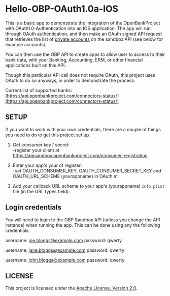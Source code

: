 Hello-OBP-OAuth1.0a-IOS
========================

This is a basic app to demonstrate the integration of the OpenBankProject with OAuth1.0-Authentication into an IOS application. The app will run through OAuth authentication, and then make an OAuth signed API request that retrieves the list of [private accounts](https://github.com/OpenBankProject/OBP-API/wiki/REST-API-V1.2#accounts-private) on the sandbox API (see below for example accounts). 

You can then use the OBP API to create apps to allow user to access to their bank data, with your Banking, Accounting, ERM, or other financial applications built on this API.

Though this particular API call does not require OAuth, this project uses OAuth to do so anyways, in order to demonstrate the process.


Current list of supported banks:  [https://api.openbankproject.com/connectors-status/](https://api.openbankproject.com/connectors-status/)

## SETUP

If you want to work with your own credentials, there are a couple of things you need to do to get this project set up.

1. Get consumer key / secret:  
-register your client at  https://apisandbox.openbankproject.com/consumer-registration

2. Enter your app's your of register:  
-set OAUTH_CONSUMER_KEY, OAUTH_CONSUMER_SECRET_KEY and OAUTH_URL_SCHEME (yourappname) in OAuth.m

3. Add your callback URL scheme to your app's (yourappname) `Info.plist` file (in the URL types field).

## Login credentials

You will need to login to the OBP Sandbox API (unless you change the API instance) when running the app. This can be done using any the following credentials:

username: joe.bloggs@example.com
password: qwerty

username: jane.bloggs@example.com
password: qwerty

username: john.bloggs@example.com
password: qwerty

## LICENSE

This project is licensed under the [Apache License, Version 2.0](http://www.apache.org/licenses/LICENSE-2.0.html).
